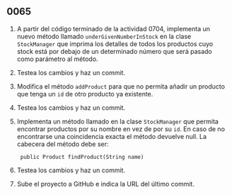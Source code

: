## 0065

1. A partir del código terminado de la actividad 0704, implementa un nuevo método llamado `underGivenNumberInStock` en la clase `StockManager` que imprima los detalles de todos los productos cuyo stock está por debajo de un determinado número que será pasado como parámetro al método.

2. Testea los cambios y haz un commit.

3. Modifica el método `addProduct` para que no permita añadir un producto que tenga un `id` de otro producto ya existente.

4. Testea los cambios y haz un commit.

5. Implementa un método llamado en la clase `StockManager` que permita encontrar productos por su nombre en vez de por su `id`. En caso de no encontrarse una coincidencia exacta el método devuelve null. La cabecera del método debe ser: 

        public Product findProduct(String name)
    

6. Testea los cambios y haz un commit.

7. Sube el proyecto a GitHub e indica la URL del último commit.
